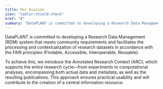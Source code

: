 ```yaml
---
title: Our mission
icon: "tabler:shield-check"
href: "#"
summary: "DataPLANT is committed to developing a Research Data Management (RDM) system that meets community requirements and facilitates the processing and contextualization of research datasets in accordance with the FAIR principles (Findable, Accessible, Interoperable, Reusable)."
---
```


DataPLANT is committed to developing a Research Data Management (RDM) system that meets community requirements and facilitates the processing and contextualization of research datasets in accordance with the FAIR principles (Findable, Accessible, Interoperable, Reusable).

To achieve this, we introduce the Annotated Research Context (ARC), which supports the entire research cycle—from experiments to computational analyses, encompassing both actual data and metadata, as well as the resulting publications.
This approach ensures practical usability and will contribute to the creation of a central information resource.
